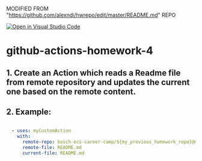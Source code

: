 MODIFIED FROM "https://github.com/alexndi/hwrepo/edit/master/README.md" REPO


[![Open in Visual Studio Code](https://classroom.github.com/assets/open-in-vscode-c66648af7eb3fe8bc4f294546bfd86ef473780cde1dea487d3c4ff354943c9ae.svg)](https://classroom.github.com/online_ide?assignment_repo_id=9480380&assignment_repo_type=AssignmentRepo)
# github-actions-homework-4

## 1. Create an Action which reads a Readme file from remote repository and updates the current one based on the remote content.


## 2. Example:

```yaml

  - uses: myCustomAction
    with:
      remote-repo: bosch-ecs-career-camp/${my_previous_homework_repo}@main
      remote-file: README.md
      current-file: README.md

```
